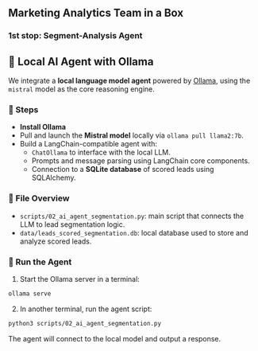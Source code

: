 ## Marketing Analytics Team in a Box 
### 1st stop: Segment-Analysis Agent 

## 🧠 Local AI Agent with Ollama

We integrate a **local language model agent** powered by [Ollama](https://ollama.com), using the `mistral` model as the core reasoning engine.

### 🔧 Steps

- **Install Ollama** 
- Pull and launch the **Mistral model** locally via `ollama pull llama2:7b`.
- Build a LangChain-compatible agent with:
  - `ChatOllama` to interface with the local LLM.
  - Prompts and message parsing using LangChain core components.
  - Connection to a **SQLite database** of scored leads using SQLAlchemy.

### 📂 File Overview

- `scripts/02_ai_agent_segmentation.py`: main script that connects the LLM to lead segmentation logic.
- `data/leads_scored_segmentation.db`: local database used to store and analyze scored leads.

### 🚀 Run the Agent

1. Start the Ollama server in a terminal:
```bash 
ollama serve
```

2. In another terminal, run the agent script:
```bash
python3 scripts/02_ai_agent_segmentation.py
```
The agent will connect to the local model and output a response.
